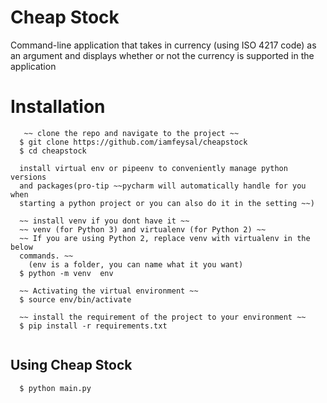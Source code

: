 # Cheap Stock
Command-line application that takes in currency (using ISO 4217 code) as an
argument and displays whether or not the currency is supported in the application

# Installation
```
   ~~ clone the repo and navigate to the project ~~
  $ git clone https://github.com/iamfeysal/cheapstock
  $ cd cheapstock

  install virtual env or pipeenv to conveniently manage python versions
  and packages(pro-tip ~~pycharm will automatically handle for you when
  starting a python project or you can also do it in the setting ~~)

  ~~ install venv if you dont have it ~~
  ~~ venv (for Python 3) and virtualenv (for Python 2) ~~
  ~~ If you are using Python 2, replace venv with virtualenv in the below
  commands. ~~
    (env is a folder, you can name what it you want)
  $ python -m venv  env 

  ~~ Activating the virtual environment ~~
  $ source env/bin/activate

  ~~ install the requirement of the project to your environment ~~
  $ pip install -r requirements.txt 
 
```

## Using Cheap Stock
```
  $ python main.py
  
```
    